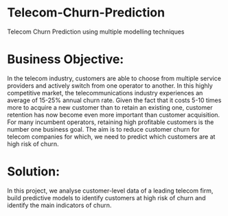 # Telecom-Churn-Prediction
Telecom Churn Prediction using multiple modelling techniques

# Business Objective:
In the telecom industry, customers are able to choose from multiple service providers and actively switch from one operator to another. In this highly competitive market, the telecommunications industry experiences an average of 15-25% annual churn rate. Given the fact that it costs 5-10 times more to acquire a new customer than to retain an existing one, customer retention has now become even more important than customer acquisition. For many incumbent operators, retaining high profitable customers is the number one business goal. The aim is to reduce customer churn for telecom companies for which, we need to predict which customers are at high risk of churn. 

# Solution:
In this project, we analyse customer-level data of a leading telecom firm, build predictive models to identify customers at high risk of churn and identify the main indicators of churn.
